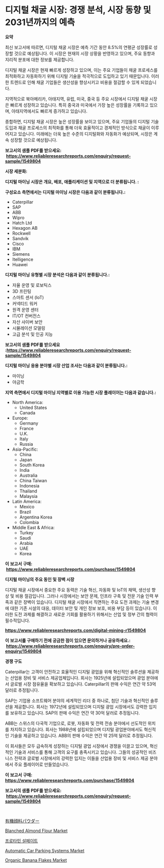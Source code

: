 <p><h1>디지털 채굴 시장: 경쟁 분석, 시장 동향 및 2031년까지의 예측</h1></p><p><strong>요약</strong></p>
<p><p>최신 보고서에 따르면, 디지털 채굴 시장은 예측 기간 동안 8.5%의 연평균 성장률로 성장할 것으로 예상됩니다. 이 시장은 현재의 시장 상황을 반영하고 있으며, 주요 동향과 지리적 분포에 대한 정보를 제공합니다.</p><p>디지털 채굴 시장은 현재 빠르게 성장하고 있으며, 이는 주요 기업들이 채굴 프로세스를 최적화하고 자동화하기 위해 디지털 기술을 적극적으로 도입하고 있기 때문입니다. 이러한 트렌드로 인해 채굴 기업들은 생산성을 향상시키고 비용을 절감할 수 있게 되었습니다.</p><p>지역적으로 북아메리카, 아태지역, 유럽, 미국, 중국 등 주요 시장에서 디지털 채굴 시장은 빠르게 성장하고 있습니다. 특히 중국과 미국에서 가장 높은 성장률을 기록하고 있으며, 아태지역에서도 빠르게 증가하고 있습니다.</p><p>종합하면, 디지털 채굴 시장은 높은 성장률을 보이고 있으며, 주요 기업들의 디지털 기술 도입과 채굴 프로세스의 최적화를 통해 더욱 효율적이고 경제적인 방식으로 채굴이 이루어지고 있습니다. 미래에는 더욱 높은 수준의 디지털화와 자동화가 예상되며, 시장은 계속 성장할 것으로 예상됩니다.</p></p>
<p><strong>보고서의 샘플 PDF를 받으세요: &nbsp;<a href="https://www.reliableresearchreports.com/enquiry/request-sample/1549804">https://www.reliableresearchreports.com/enquiry/request-sample/1549804</a></strong></p>
<p><strong>시장 세분화:</strong></p>
<p><strong> 디지털 마이닝 시장은 개요, 배포, 애플리케이션 및 지역으로 더 분류됩니다. :</strong></p>
<p><strong>구성요소 측면에서는 디지털 마이닝 시장은 다음과 같이 분류됩니다.:</strong></p>
<p><ul><li>Caterpillar</li><li>SAP</li><li>ABB</li><li>Wipro</li><li>Hatch Ltd</li><li>Hexagon AB</li><li>Rockwell</li><li>Sandvik</li><li>Cisco</li><li>IBM</li><li>Siemens</li><li>Itelligence</li><li>Huawei</li></ul></p>
<p><strong> 디지털 마이닝 유형별 시장 분석은 다음과 같이 분류됩니다.:</strong></p>
<p><ul><li>자율 운영 및 로보틱스</li><li>3D 프린팅</li><li>스마트 센서 (IoT)</li><li>커넥티드 워커</li><li>원격 운영 센터</li><li>IT/OT 컨버전스</li><li>자산 사이버 보안</li><li>시뮬레이션 모델링</li><li>고급 분석 및 인공 지능</li></ul></p>
<p><strong>보고서의 샘플 PDF를 받으세요 :<a href="https://www.reliableresearchreports.com/enquiry/request-sample/1549804">https://www.reliableresearchreports.com/enquiry/request-sample/1549804</a></strong></p>
<p><strong> 디지털 마이닝 응용 분야별 시장 산업 조사는 다음과 같이 분류됩니다.:</strong></p>
<p><ul><li>마이닝</li><li>야금학</li></ul></p>
<p><strong>지역 측면에서 디지털 마이닝 지역별로 이용 가능한 시장 플레이어는 다음과 같습니다.:</strong></p>
<p><ul>
    <li>
        North America:
        <ul>
            <li>United States</li>
            <li>Canada</li>
        </ul>
    </li>
    <li>
        Europe:
        <ul>
            <li>Germany</li>
            <li>France</li>
            <li>U.K.</li>
            <li>Italy</li>
            <li>Russia</li>
        </ul>
    </li>
    <li>
        Asia-Pacific:
        <ul>
            <li>China</li>
            <li>Japan</li>
            <li>South Korea</li>
            <li>India</li>
            <li>Australia</li>
            <li>China Taiwan</li>
            <li>Indonesia</li>
            <li>Thailand</li>
            <li>Malaysia</li>
        </ul>
    </li>
    <li>
        Latin America:
        <ul>
            <li>Mexico</li>
            <li>Brazil</li>
            <li>Argentina Korea</li>
            <li>Colombia</li>
        </ul>
    </li>
    <li>
        Middle East & Africa:
        <ul>
            <li>Turkey</li>
            <li>Saudi</li>
            <li>Arabia</li>
            <li>UAE</li>
            <li>Korea</li>
        </ul>
    </li>
    </ul></p>
<p><strong>이 보고서 구매: &nbsp;<a href="https://www.reliableresearchreports.com/purchase/1549804">https://www.reliableresearchreports.com/purchase/1549804</a></strong></p>
<p><strong>디지털 마이닝의 주요 동인 및 장벽 시장</strong></p>
<p><p>디지털 채굴 시장에서 중요한 주요 동력은 기술 혁신, 자동화 및 IoT의 채택, 생산성 향상 및 비용 절감입니다. 그러나 시장에서는 보안 문제, 인프라 구축 및 전문 기술 인력 부족과 같은 장벽이 있습니다. 디지털 채굴 시장에서 직면하는 주요 도전 과제는 기술 변경에 대한 기존 시설의 대응, 데이터 보안 및 개인 정보 보호, 비용 부담 등이 있습니다. 이러한 도전 과제를 해결하고 새로운 기회를 활용하기 위해서는 산업 및 정부 간의 협력이 필수적입니다.</p></p>
<p><strong><a href="https://www.reliableresearchreports.com/digital-mining-r1549804">https://www.reliableresearchreports.com/digital-mining-r1549804</a></strong></p>
<p><strong>이 보고서를 구매하기 전에 궁금한 점이 있으면 문의하거나 공유하세요.: &nbsp;<a href="https://www.reliableresearchreports.com/enquiry/pre-order-enquiry/1549804">https://www.reliableresearchreports.com/enquiry/pre-order-enquiry/1549804</a></strong></p>
<p><strong>경쟁 구도</strong></p>
<p><p>Caterpillar는 고객이 안전하고 효율적인 디지털 광업을 위해 혁신적인 솔루션을 제공하는 산업용 장비 및 서비스 제공업체입니다. 회사는 1925년에 설립되었으며 광업 분야에서 글로벌 시장 점유율을 확보하고 있습니다. Caterpillar의 판매 수익은 연간 약 53억 달러로 추정됩니다.</p><p>SAP는 기업용 소프트웨어 분야의 세계적인 리더 중 하나로, 첨단 기술과 혁신적인 솔루션을 제공합니다. 회사는 1972년에 설립되었으며 디지털 광업 시장에서도 강력한 입지를 보유하고 있습니다. SAP의 판매 수익은 연간 약 30억 달러로 추정됩니다.</p><p>ABB는 스위스의 다국적 기업으로, 로봇, 자동화 및 전력 전송 분야에서 선도적인 위치를 차지하고 있습니다. 회사는 1988년에 설립되었으며 디지털 광업분야에서도 혁신적인 기술을 제공하고 있습니다. ABB의 판매 수익은 연간 약 25억 달러로 추정됩니다.</p><p>이 회사들은 모두 급속하게 성장하는 디지털 광업 시장에서 경쟁을 이끌고 있으며, 혁신적인 기술과 서비스를 통해 고객의 요구를 충족시키고 있습니다. 그들의 성공적인 비즈니스 전략과 글로벌 시장에서의 강력한 입지는 이들을 산업용 장비 및 서비스 제공 분야에서 주요 플레이어로 만들었습니다.</p></p>
<p><strong>이 보고서 구매: &nbsp; <a href="https://www.reliableresearchreports.com/purchase/1549804">https://www.reliableresearchreports.com/purchase/1549804</a></strong></p>
<p><strong>보고서의 샘플 PDF를 받으세요: &nbsp;<a href="https://www.reliableresearchreports.com/enquiry/request-sample/1549804">https://www.reliableresearchreports.com/enquiry/request-sample/1549804</a></strong><strong></strong></p>
<p>&nbsp;</p>
<p><p><a href="https://medium.com/@victor.sharp87978/%E6%9C%89%E6%A9%9F%E9%A1%94%E6%96%99%E3%83%91%E3%82%A6%E3%83%80%E3%83%BC%E5%B8%82%E5%A0%B4%E3%83%AC%E3%83%9D%E3%83%BC%E3%83%88%E3%81%AF-%E3%81%93%E3%81%AE%E5%B8%82%E5%A0%B4%E3%81%AE%E6%9C%80%E6%96%B0%E3%83%88%E3%83%AC%E3%83%B3%E3%83%89%E3%81%A8%E6%88%90%E9%95%B7%E6%A9%9F%E4%BC%9A%E3%82%92%E6%98%8E%E3%82%89%E3%81%8B%E3%81%AB%E3%81%97%E3%81%BE%E3%81%99-6a2a47230cdd">有機顔料パウダー</a></p><p><a href="https://github.com/nicoletavirag/Market-Research-Report-List-2/blob/main/blanched-almond-flour-market.md">Blanched Almond Flour Market</a></p><p><a href="https://github.com/Maeennan456456/Market-Research-Report-List-1/blob/main/872267616769.md">프로타민 설페이트</a></p><p><a href="https://issuu.com/reportprime-2/docs/automatic-car-parking-systems-market-size-2030.ppt">Automatic Car Parking Systems Market</a></p><p><a href="https://github.com/redneck06/Market-Research-Report-List-2/blob/main/organic-banana-flakes-market.md">Organic Banana Flakes Market</a></p></p>